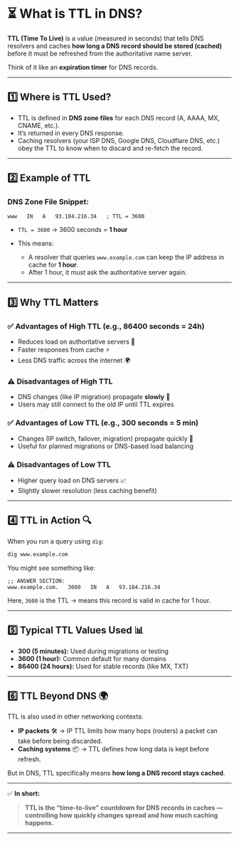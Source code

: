 

# ⏳ What is TTL in DNS?

**TTL (Time To Live)** is a value (measured in seconds) that tells DNS resolvers and caches **how long a DNS record should be stored (cached)** before it must be refreshed from the authoritative name server.

Think of it like an **expiration timer** for DNS records.

---

## 1️⃣ Where is TTL Used?

* TTL is defined in **DNS zone files** for each DNS record (A, AAAA, MX, CNAME, etc.).
* It’s returned in every DNS response.
* Caching resolvers (your ISP DNS, Google DNS, Cloudflare DNS, etc.) obey the TTL to know when to discard and re-fetch the record.

---

## 2️⃣ Example of TTL

### DNS Zone File Snippet:

```zone
www   IN   A   93.184.216.34   ; TTL = 3600
```

* `TTL = 3600` → 3600 seconds = **1 hour**
* This means:

  * A resolver that queries `www.example.com` can keep the IP address in cache for **1 hour**.
  * After 1 hour, it must ask the authoritative server again.

---

## 3️⃣ Why TTL Matters

### ✅ Advantages of High TTL (e.g., 86400 seconds = 24h)

* Reduces load on authoritative servers 🏢
* Faster responses from cache ⚡
* Less DNS traffic across the internet 🌍

### ⚠️ Disadvantages of High TTL

* DNS changes (like IP migration) propagate **slowly** 🐌
* Users may still connect to the old IP until TTL expires

### ✅ Advantages of Low TTL (e.g., 300 seconds = 5 min)

* Changes (IP switch, failover, migration) propagate quickly 🔄
* Useful for planned migrations or DNS-based load balancing

### ⚠️ Disadvantages of Low TTL

* Higher query load on DNS servers 📈
* Slightly slower resolution (less caching benefit)

---

## 4️⃣ TTL in Action 🔍

When you run a query using `dig`:

```bash
dig www.example.com
```

You might see something like:

```
;; ANSWER SECTION:
www.example.com.   3600   IN   A   93.184.216.34
```

Here, `3600` is the TTL → means this record is valid in cache for 1 hour.

---

## 5️⃣ Typical TTL Values Used 📊

* **300 (5 minutes):** Used during migrations or testing
* **3600 (1 hour):** Common default for many domains
* **86400 (24 hours):** Used for stable records (like MX, TXT)

---

## 6️⃣ TTL Beyond DNS 🌍

TTL is also used in other networking contexts:

* **IP packets** 🛠️ → IP TTL limits how many hops (routers) a packet can take before being discarded.
* **Caching systems** 📦 → TTL defines how long data is kept before refresh.

But in DNS, TTL specifically means **how long a DNS record stays cached**.

---

✅ **In short:**

> **TTL is the “time-to-live” countdown for DNS records in caches — controlling how quickly changes spread and how much caching happens.**

---